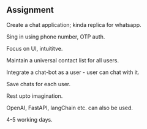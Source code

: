 ## Assignment

Create a chat application; kinda replica for whatsapp.

Sing in using phone number, OTP auth.

Focus on UI, intuititve.

Maintain a universal contact list for all users.

Integrate a chat-bot as a user - user can chat with it.

Save chats for each user.

Rest upto imagination.

OpenAI, FastAPI, langChain etc. can also be used.

4-5 working days.
